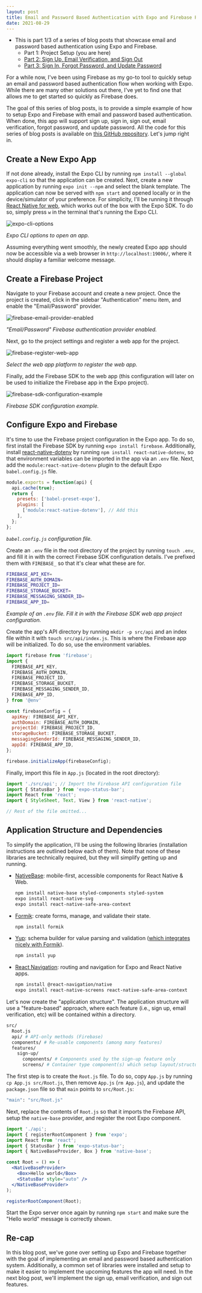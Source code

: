```yaml
---
layout: post
title: Email and Password Based Authentication with Expo and Firebase Part 1 - Project Setup
date: 2021-08-29
---
```


- This is part 1/3 of a series of blog posts that showcase email and password based authentication using Expo and Firebase.
  - Part 1: Project Setup (you are here)
  - [Part 2: Sign Up, Email Verification, and Sign Out](https://diegocasmo.github.io/2021-09-10-email-and-password-based-authentication-with-expo-and-firebase-part-2-sign-up-email-verification-and-sign-out/)
  - [Part 3: Sign In, Forgot Password, and Update Password](https://diegocasmo.github.io/2021-09-19-email-and-password-based-authentication-with-expo-and-firebase-part-3-sign-in-forgot-password-and-update-password/)

For a while now, I've been using Firebase as my go-to tool to quickly setup an email and password based authentication flow when working with Expo. While there are many other solutions out there, I've yet to find one that allows me to get started so quickly as Firebase does.

The goal of this series of blog posts, is to provide a simple example of how to setup Expo and Firebase with email and password based authentication. When done, this app will support sign up, sign in, sign out, email verification, forgot password, and update password. All the code for this series of blog posts is available on [this GitHub repository](https://github.com/diegocasmo/expo-firebase-authentication). Let's jump right in.

## Create a New Expo App
If not done already, install the Expo CLI by running `npm install --global expo-cli` so that the application can be created. Next, create a new application by running `expo init --npm` and select the blank template. The application can now be served with `npm start` and opened locally or in the device/simulator of your preference. For simplicity, I'll be running it through [React Native for web](https://docs.expo.dev/workflow/web/),  which works out of the box with the Expo SDK. To do so, simply press `w` in the terminal that's running the Expo CLI.

![expo-cli-options](https://dev-to-uploads.s3.amazonaws.com/uploads/articles/9fnu6s7crdnp05retnl7.png)

*Expo CLI options to open an app.*

Assuming everything went smoothly, the newly created Expo app should now be accessible via a web browser in `http://localhost:19006/`, where it should display a familiar welcome message.

## Create a Firebase Project
Navigate to your Firebase account and create a new project. Once the project is created, click in the sidebar "Authentication" menu item, and enable the "Email/Password" provider.

![firebase-email-provider-enabled](https://dev-to-uploads.s3.amazonaws.com/uploads/articles/p36y8i99ddwb9owo95oc.png)

*"Email/Password" Firebase authentication provider enabled.*

Next, go to the project settings and register a web app for the project.

![firebase-register-web-app](https://dev-to-uploads.s3.amazonaws.com/uploads/articles/vginlcy3dyn87frct3ik.png)

*Select the web app platform to register the web app.*

Finally, add the Firebase SDK to the web app (this configuration will later on be used to initialize the Firebase app in the Expo project).

![firebase-sdk-configuration-example](https://dev-to-uploads.s3.amazonaws.com/uploads/articles/8a26kn36m59q8bk43shp.png)

*Firebase SDK configuration example.*

## Configure Expo and Firebase
It's time to use the Firebase project configuration in the Expo app. To do so, first install the Firebase SDK by running `expo install firebase`. Additionally, install [react-native-dotenv](https://github.com/goatandsheep/react-native-dotenv) by running `npm install react-native-dotenv`, so that environment variables can be imported in the app via an `.env` file. Next, add the `module:react-native-dotenv` plugin to the default Expo `babel.config.js` file.

``` javascript
module.exports = function(api) {
  api.cache(true);
  return {
    presets: ['babel-preset-expo'],
    plugins: [
      ['module:react-native-dotenv'], // Add this
    ],
  };
};
```

*`babel.config.js` configuration file.*

Create an `.env` file in the root directory of the project by running `touch .env`, and fill it in with the correct Firebase SDK configuration details. I've prefixed them with `FIREBASE_` so that it's clear what these are for.

``` bash
FIREBASE_API_KEY=
FIREBASE_AUTH_DOMAIN=
FIREBASE_PROJECT_ID=
FIREBASE_STORAGE_BUCKET=
FIREBASE_MESSAGING_SENDER_ID=
FIREBASE_APP_ID=
```

*Example of an `.env` file. Fill it in with the Firebase SDK web app project configuration.*

Create the app's API directory by running `mkdir -p src/api` and an index file within it with `touch src/api/index.js`. This is where the Firebase app will be initialized. To do so, use the environment variables.

``` jsx
import firebase from 'firebase';
import {
  FIREBASE_API_KEY,
  FIREBASE_AUTH_DOMAIN,
  FIREBASE_PROJECT_ID,
  FIREBASE_STORAGE_BUCKET,
  FIREBASE_MESSAGING_SENDER_ID,
  FIREBASE_APP_ID,
} from '@env'

const firebaseConfig = {
  apiKey: FIREBASE_API_KEY,
  authDomain: FIREBASE_AUTH_DOMAIN,
  projectId: FIREBASE_PROJECT_ID,
  storageBucket: FIREBASE_STORAGE_BUCKET,
  messagingSenderId: FIREBASE_MESSAGING_SENDER_ID,
  appId: FIREBASE_APP_ID,
};

firebase.initializeApp(firebaseConfig);
```

Finally, import this file in `App.js` (located in the root directory):

``` jsx
import './src/api'; // Import the Firebase API configuration file
import { StatusBar } from 'expo-status-bar';
import React from 'react';
import { StyleSheet, Text, View } from 'react-native';

// Rest of the file omitted...
```

## Application Structure and Dependencies
To simplify the application, I'll be using the following libraries (installation instructions are outlined below each of them). Note that none of these libraries are technically required, but they will simplify getting up and running.
- [NativeBase](https://docs.nativebase.io/install-expo): mobile-first, accessible components for React Native & Web.

    ``` bash
    npm install native-base styled-components styled-system
    expo install react-native-svg
    expo install react-native-safe-area-context
    ```

- [Formik](https://formik.org/docs/overview#npm): create forms, manage, and validate their state.

    ``` bash
    npm install formik
    ```

- [Yup](https://github.com/jquense/yup#install):  schema builder for value parsing and validation ([which integrates nicely with Formik](https://formik.org/docs/overview#complementary-packages)).

    ``` bash
    npm install yup
    ```

- [React Navigation](https://reactnavigation.org/docs/getting-started/#installation): routing and navigation for Expo and React Native apps.

    ``` bash
    npm install @react-navigation/native
    expo install react-native-screens react-native-safe-area-context
    ```

Let's now create the "application structure". The application structure will use a "feature-based" approach, where each feature (i.e., sign up, email verification, etc) will be contained within a directory.

``` bash
src/
  Root.js
  api/ # API-only methods (Firebase)
  components/ # Re-usable components (among many features)
  features/
    sign-up/
      components/ # Components used by the sign-up feature only
      screens/ # Container type component(s) which setup layout/structure and higher level logic
```

The first step is to create the `Root.js` file. To do so, copy `App.js` by running `cp App.js src/Root.js`, then remove `App.js` (`rm App.js`), and update the `package.json` file so that `main` points to `src/Root.js`:

``` bash
"main": "src/Root.js"
```

Next, replace the contents of `Root.js` so that it imports the Firebase API, setup the `native-base` provider, and register the root Expo component.

``` jsx
import './api';
import { registerRootComponent } from 'expo';
import React from 'react';
import { StatusBar } from 'expo-status-bar';
import { NativeBaseProvider, Box } from 'native-base';

const Root = () => (
  <NativeBaseProvider>
    <Box>Hello world</Box>
    <StatusBar style="auto" />
  </NativeBaseProvider>
);

registerRootComponent(Root);
```

Start the Expo server once again by running `npm start` and make sure the "Hello world" message is correctly shown.

## Re-cap
In this blog post, we've gone over setting up Expo and Firebase together with the goal of implementing an email and password based authentication system. Additionally, a common set of libraries were installed and setup to make it easier to implement the upcoming features the app will need. In the next blog post, we'll implement the sign up, email verification, and sign out features.
